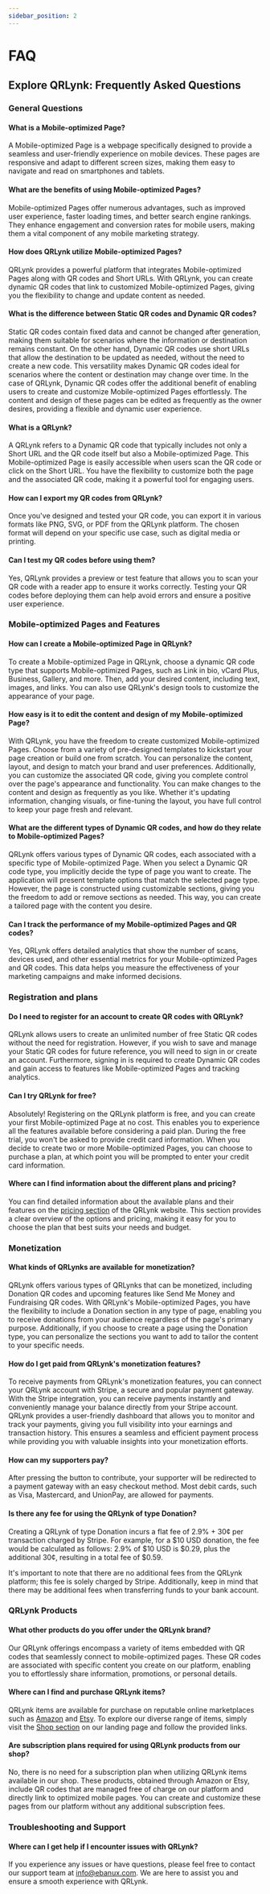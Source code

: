 ```yaml
---
sidebar_position: 2
---
```


# FAQ

## Explore QRLynk: Frequently Asked Questions

### General Questions

#### What is a Mobile-optimized Page?

A Mobile-optimized Page is a webpage specifically designed to provide a seamless and user-friendly experience on mobile devices. These pages are responsive and adapt to different screen sizes, making them easy to navigate and read on smartphones and tablets.

#### What are the benefits of using Mobile-optimized Pages?

Mobile-optimized Pages offer numerous advantages, such as improved user experience, faster loading times, and better search engine rankings. They enhance engagement and conversion rates for mobile users, making them a vital component of any mobile marketing strategy.

#### How does QRLynk utilize Mobile-optimized Pages?

QRLynk provides a powerful platform that integrates Mobile-optimized Pages along with QR codes and Short URLs. With QRLynk, you can create dynamic QR codes that link to customized Mobile-optimized Pages, giving you the flexibility to change and update content as needed.

#### What is the difference between Static QR codes and Dynamic QR codes?

Static QR codes contain fixed data and cannot be changed after generation, making them suitable for scenarios where the information or destination remains constant. On the other hand, Dynamic QR codes use short URLs that allow the destination to be updated as needed, without the need to create a new code. This versatility makes Dynamic QR codes ideal for scenarios where the content or destination may change over time. In the case of QRLynk, Dynamic QR codes offer the additional benefit of enabling users to create and customize Mobile-optimized Pages effortlessly. The content and design of these pages can be edited as frequently as the owner desires, providing a flexible and dynamic user experience.

#### What is a QRLynk?

A QRLynk refers to a Dynamic QR code that typically includes not only a Short URL and the QR code itself but also a Mobile-optimized Page. This Mobile-optimized Page is easily accessible when users scan the QR code or click on the Short URL. You have the flexibility to customize both the page and the associated QR code, making it a powerful tool for engaging users.

#### How can I export my QR codes from QRLynk?

Once you've designed and tested your QR code, you can export it in various formats like PNG, SVG, or PDF from the QRLynk platform. The chosen format will depend on your specific use case, such as digital media or printing.

#### Can I test my QR codes before using them?

Yes, QRLynk provides a preview or test feature that allows you to scan your QR code with a reader app to ensure it works correctly. Testing your QR codes before deploying them can help avoid errors and ensure a positive user experience.

### Mobile-optimized Pages and Features

#### How can I create a Mobile-optimized Page in QRLynk?

To create a Mobile-optimized Page in QRLynk, choose a dynamic QR code type that supports Mobile-optimized Pages, such as Link in bio, vCard Plus, Business, Gallery, and more. Then, add your desired content, including text, images, and links. You can also use QRLynk's design tools to customize the appearance of your page.

#### How easy is it to edit the content and design of my Mobile-optimized Page?

With QRLynk, you have the freedom to create customized Mobile-optimized Pages. Choose from a variety of pre-designed templates to kickstart your page creation or build one from scratch. You can personalize the content, layout, and design to match your brand and user preferences. Additionally, you can customize the associated QR code, giving you complete control over the page's appearance and functionality. You can make changes to the content and design as frequently as you like. Whether it's updating information, changing visuals, or fine-tuning the layout, you have full control to keep your page fresh and relevant.

#### What are the different types of Dynamic QR codes, and how do they relate to Mobile-optimized Pages?

QRLynk offers various types of Dynamic QR codes, each associated with a specific type of Mobile-optimized Page. When you select a Dynamic QR code type, you implicitly decide the type of page you want to create. The application will present template options that match the selected page type. However, the page is constructed using customizable sections, giving you the freedom to add or remove sections as needed. This way, you can create a tailored page with the content you desire.

#### Can I track the performance of my Mobile-optimized Pages and QR codes?

Yes, QRLynk offers detailed analytics that show the number of scans, devices used, and other essential metrics for your Mobile-optimized Pages and QR codes. This data helps you measure the effectiveness of your marketing campaigns and make informed decisions.

### Registration and plans

#### Do I need to register for an account to create QR codes with QRLynk?

QRLynk allows users to create an unlimited number of free Static QR codes without the need for registration. However, if you wish to save and manage your Static QR codes for future reference, you will need to sign in or create an account. Furthermore, signing in is required to create Dynamic QR codes and gain access to features like Mobile-optimized Pages and tracking analytics.

#### Can I try QRLynk for free?

Absolutely! Registering on the QRLynk platform is free, and you can create your first Mobile-optimized Page at no cost. This enables you to experience all the features available before considering a paid plan. During the free trial, you won't be asked to provide credit card information. When you decide to create two or more Mobile-optimized Pages, you can choose to purchase a plan, at which point you will be prompted to enter your credit card information.

#### Where can I find information about the different plans and pricing?

You can find detailed information about the available plans and their features on the [pricing section](https://theqr.link/#prices) of the QRLynk website. This section provides a clear overview of the options and pricing, making it easy for you to choose the plan that best suits your needs and budget.

### Monetization

#### What kinds of QRLynks are available for monetization?

QRLynk offers various types of QRLynks that can be monetized, including Donation QR codes and upcoming features like Send Me Money and Fundraising QR codes. With QRLynk's Mobile-optimized Pages, you have the flexibility to include a Donation section in any type of page, enabling you to receive donations from your audience regardless of the page's primary purpose. Additionally, if you choose to create a page using the Donation type, you can personalize the sections you want to add to tailor the content to your specific needs.

#### How do I get paid from QRLynk's monetization features?

To receive payments from QRLynk's monetization features, you can connect your QRLynk account with Stripe, a secure and popular payment gateway. With the Stripe integration, you can receive payments instantly and conveniently manage your balance directly from your Stripe account. QRLynk provides a user-friendly dashboard that allows you to monitor and track your payments, giving you full visibility into your earnings and transaction history. This ensures a seamless and efficient payment process while providing you with valuable insights into your monetization efforts.

#### How can my supporters pay?

After pressing the button to contribute, your supporter will be redirected to a payment gateway with an easy checkout method. Most debit cards, such as Visa, Mastercard, and UnionPay, are allowed for payments.

#### Is there any fee for using the QRLynk of type Donation?

Creating a QRLynk of type Donation incurs a flat fee of 2.9% + 30¢ per transaction charged by Stripe. For example, for a $10 USD donation, the fee would be calculated as follows: 2.9% of $10 USD is $0.29, plus the additional 30¢, resulting in a total fee of $0.59. 

It's important to note that there are no additional fees from the QRLynk platform; this fee is solely charged by Stripe. Additionally, keep in mind that there may be additional fees when transferring funds to your bank account.

### QRLynk Products

#### What other products do you offer under the QRLynk brand?

Our QRLynk offerings encompass a variety of items embedded with QR codes that seamlessly connect to mobile-optimized pages. These QR codes are associated with specific content you create on our platform, enabling you to effortlessly share information, promotions, or personal details.

#### Where can I find and purchase QRLynk items?

QRLynk items are available for purchase on reputable online marketplaces such as [Amazon](https://www.amazon.com/stores/page/FF316102-847A-40BA-811F-53F2C7434A83) and [Etsy](https://qrlynk.etsy.com/). To explore our diverse range of items, simply visit the [Shop section](https://theqr.link/products) on our landing page and follow the provided links.

#### Are subscription plans required for using QRLynk products from our shop?

No, there is no need for a subscription plan when utilizing QRLynk items available in our shop. These products, obtained through Amazon or Etsy, include QR codes that are managed free of charge on our platform and directly link to optimized mobile pages. You can create and customize these pages from our platform without any additional subscription fees.

### Troubleshooting and Support

#### Where can I get help if I encounter issues with QRLynk?

If you experience any issues or have questions, please feel free to contact our support team at [info@ebanux.com](mailto:info@ebanux.com). We are here to assist you and ensure a smooth experience with QRLynk.
